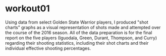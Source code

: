 # workout01

Using data from select Golden State Warrior players, I produced "shot charts" graphs as a visual representation of shots made and attempted over the course of the 2016 season. All of the data preparation is for the final report on the five players (Iguodala, Green, Durant, Thompson, and Curry) regarding their shooting statistics, including their shot charts and their individual effective shooting percentages. 
